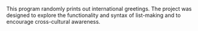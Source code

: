 This program randomly prints out international greetings. The project was designed to explore the functionality and syntax of list-making and to encourage cross-cultural awareness. 